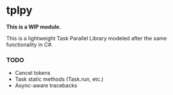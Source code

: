 # tplpy

**This is a WIP module.**

This is a lightweight Task Parallel Library modeled after the same functionality in C#.

### TODO
* Cancel tokens
* Task static methods (Task.run, etc.)
* Async-aware tracebacks